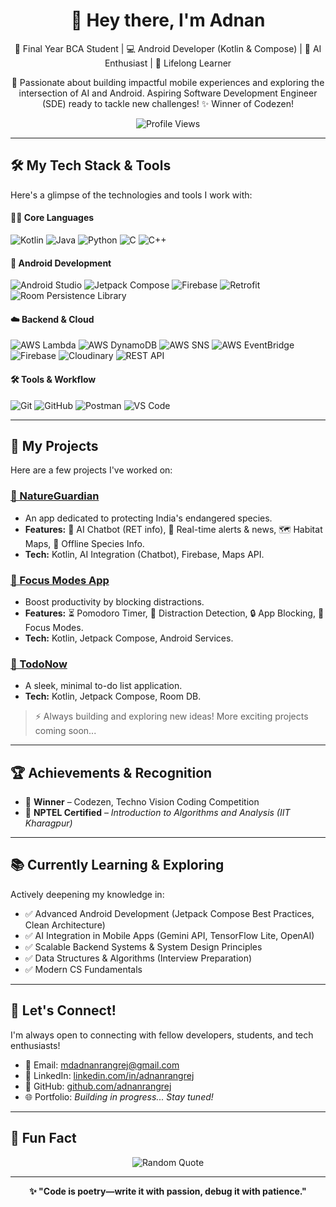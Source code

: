 <div align="center">

  <h1>👋 Hey there, I'm Adnan</h1>

  <p>
    🚀 Final Year BCA Student | 💻 Android Developer (Kotlin & Compose) | 🤖 AI Enthusiast | 🌱 Lifelong Learner
  </p>

  <p>
    🎯 Passionate about building impactful mobile experiences and exploring the intersection of AI and Android. Aspiring Software Development Engineer (SDE) ready to tackle new challenges! ✨ Winner of Codezen!
  </p>

  <img src="https://komarev.com/ghpvc/?username=adnanrangrej&color=blue&style=flat-square" alt="Profile Views"/>

</div>

---

## 🛠️ My Tech Stack & Tools

Here's a glimpse of the technologies and tools I work with:

#### 🧑‍💻 Core Languages
<p>
  <img src="https://img.shields.io/badge/Kotlin-7F52FF?style=for-the-badge&logo=kotlin&logoColor=white" alt="Kotlin"/>
  <img src="https://img.shields.io/badge/Java-007396?style=for-the-badge&logo=java&logoColor=white" alt="Java"/>
  <img src="https://img.shields.io/badge/Python-3776AB?style=for-the-badge&logo=python&logoColor=white" alt="Python"/>
  <img src="https://img.shields.io/badge/C-00599C?style=for-the-badge&logo=c&logoColor=white" alt="C"/>
  <img src="https://img.shields.io/badge/C++-00599C?style=for-the-badge&logo=c%2B%2B&logoColor=white" alt="C++"/>
</p>

#### 📱 Android Development
<p>
  <img src="https://img.shields.io/badge/Android%20Studio-3DDC84?style=for-the-badge&logo=android-studio&logoColor=white" alt="Android Studio"/>
  <img src="https://img.shields.io/badge/Jetpack%20Compose-4285F4?style=for-the-badge&logo=jetpackcompose&logoColor=white" alt="Jetpack Compose"/>
  <img src="https://img.shields.io/badge/Firebase-FFCA28?style=for-the-badge&logo=firebase&logoColor=black" alt="Firebase"/>
  <img src="https://img.shields.io/badge/Retrofit-SQUARE?style=for-the-badge&logo=square&logoColor=white" alt="Retrofit"/> <img src="https://img.shields.io/badge/Room-007396?style=for-the-badge&logo=android&logoColor=white" alt="Room Persistence Library"/> </p>

#### ☁️ Backend & Cloud
<p>
  <img src="https://img.shields.io/badge/AWS%20Lambda-FF9900?style=for-the-badge&logo=amazon-aws&logoColor=white" alt="AWS Lambda"/>
  <img src="https://img.shields.io/badge/AWS%20DynamoDB-4053D6?style=for-the-badge&logo=amazon-dynamodb&logoColor=white" alt="AWS DynamoDB"/>
  <img src="https://img.shields.io/badge/AWS%20SNS-FF4F00?style=for-the-badge&logo=amazon-aws&logoColor=white" alt="AWS SNS"/>
  <img src="https://img.shields.io/badge/AWS%20EventBridge-FF9900?style=for-the-badge&logo=amazon-aws&logoColor=white" alt="AWS EventBridge"/>
  <img src="https://img.shields.io/badge/Firebase-FFCA28?style=for-the-badge&logo=firebase&logoColor=black" alt="Firebase"/>
  <img src="https://img.shields.io/badge/Cloudinary-3448C5?style=for-the-badge&logo=cloudinary&logoColor=white" alt="Cloudinary"/>
  <img src="https://img.shields.io/badge/REST%20API-0052CC?style=for-the-badge&logo=dependabot&logoColor=white" alt="REST API"/> </p>

#### 🛠️ Tools & Workflow
<p>
  <img src="https://img.shields.io/badge/Git-F05032?style=for-the-badge&logo=git&logoColor=white" alt="Git"/>
  <img src="https://img.shields.io/badge/GitHub-181717?style=for-the-badge&logo=github&logoColor=white" alt="GitHub"/>
  <img src="https://img.shields.io/badge/Postman-FF6C37?style=for-the-badge&logo=postman&logoColor=white" alt="Postman"/>
  <img src="https://img.shields.io/badge/VS%20Code-007ACC?style=for-the-badge&logo=visual-studio-code&logoColor=white" alt="VS Code"/>
</p>

---

## 🚀 My Projects

Here are a few projects I've worked on:

### [🌿 NatureGuardian](https://github.com/adnanrangrej/nature-guardian)
* An app dedicated to protecting India's endangered species.
* **Features:** 🤖 AI Chatbot (RET info), 📰 Real-time alerts & news, 🗺️ Habitat Maps, 🐾 Offline Species Info.
* **Tech:** Kotlin, AI Integration (Chatbot), Firebase, Maps API.

### [🚫 Focus Modes App](https://github.com/adnanrangrej/Focus-Modes-App)
* Boost productivity by blocking distractions.
* **Features:** ⏳ Pomodoro Timer, 📱 Distraction Detection, 🔒 App Blocking, 🌟 Focus Modes.
* **Tech:** Kotlin, Jetpack Compose, Android Services.

### [📝 TodoNow](https://github.com/adnanrangrej/todo-now)
* A sleek, minimal to-do list application.
* **Tech:** Kotlin, Jetpack Compose, Room DB.

> ⚡ Always building and exploring new ideas! More exciting projects coming soon...

---

## 🏆 Achievements & Recognition

* 🥇 **Winner** – Codezen, Techno Vision Coding Competition
* 📜 **NPTEL Certified** – *Introduction to Algorithms and Analysis (IIT Kharagpur)*

---

## 📚 Currently Learning & Exploring

Actively deepening my knowledge in:

* ✅ Advanced Android Development (Jetpack Compose Best Practices, Clean Architecture)
* ✅ AI Integration in Mobile Apps (Gemini API, TensorFlow Lite, OpenAI)
* ✅ Scalable Backend Systems & System Design Principles
* ✅ Data Structures & Algorithms (Interview Preparation)
* ✅ Modern CS Fundamentals

---

## 🔗 Let's Connect!

I'm always open to connecting with fellow developers, students, and tech enthusiasts!

* 📧 Email: [mdadnanrangrej@gmail.com](mailto:mdadnanrangrej@gmail.com)
* 💼 LinkedIn: [linkedin.com/in/adnanrangrej](https://www.linkedin.com/in/adnanrangrej/)
* 🐙 GitHub: [github.com/adnanrangrej](https://github.com/adnanrangrej)
* 🌐 Portfolio: *Building in progress... Stay tuned!*

---

## 🌟 Fun Fact
<p align="center">
  <img src="https://quotes-github-readme.vercel.app/api?type=horizontal&theme=tokyonight" alt="Random Quote"/>
</p>

---

<p align="center">
  <b>✨ "Code is poetry—write it with passion, debug it with patience."</b>
</p>
